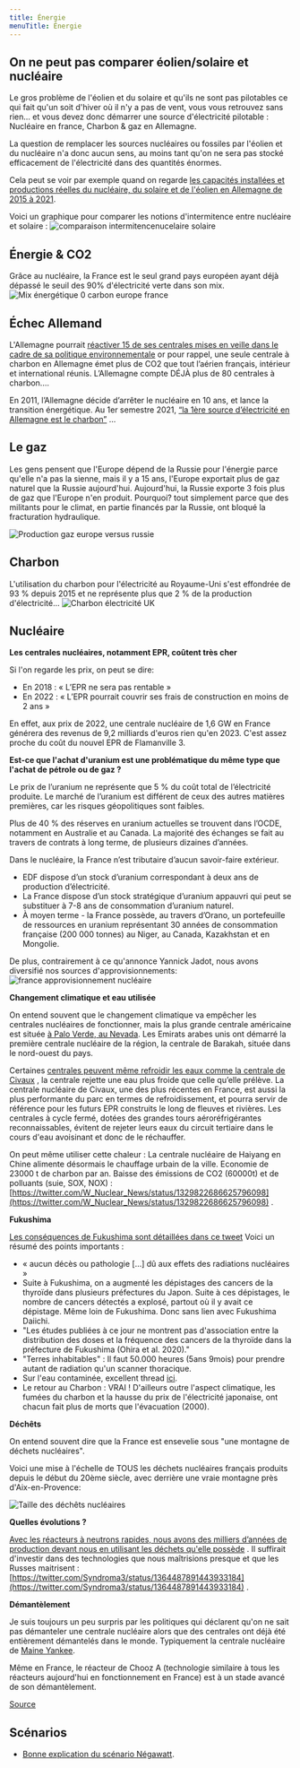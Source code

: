 ```yaml
---
title: Énergie
menuTitle: Énergie
---
```


## On ne peut pas comparer éolien/solaire et nucléaire

Le gros problème de l'éolien et du solaire et qu'ils ne sont pas pilotables ce qui fait qu'un soit d'hiver où il n'y a
pas de vent, vous vous retrouvez sans rien... et vous devez donc démarrer une source d'électricité pilotable : Nucléaire
en france, Charbon & gaz en Allemagne.

La question de remplacer les sources nucléaires ou fossiles par l'éolien et du nucléaire n'a donc aucun sens, au moins
tant qu'on ne sera pas stocké efficacement de l'électricité dans des quantités énormes.

Cela peut se voir par exemple quand on regarde [les capacités installées et productions réelles du nucléaire, du solaire
et de l'éolien en Allemagne de 2015 à 2021](allemagne_solaire_nucleaire_eolien.mp4).

Voici un graphique pour comparer les notions d'intermitence entre nucléaire et solaire :
![comparaison intermitencenucelaire solaire](comparaison_intermitence_nucelaire_solaire.png)

## Énergie & CO2

Grâce au nucléaire, la France est le seul grand pays européen ayant déjà dépassé le seuil des 90% d'électricité verte
dans son mix.
![Mix énergétique 0 carbon europe france](objectif_electricite_0_carbon.jpeg)

## Échec Allemand

L'Allemagne
pourrait [réactiver 15 de ses centrales mises en veille dans le cadre de sa politique environnementale](https://twitter.com/bfmbusiness/status/1529406893235613697)
or pour rappel, une seule centrale à charbon en Allemagne émet plus de CO2 que tout l’aérien français, intérieur et
international réunis. L’Allemagne compte DÉJÀ plus de 80 centrales à charbon....

En 2011, l’Allemagne décide d’arrêter le nucléaire en 10 ans, et lance la transition énergétique. Au 1er semestre 2021,
[“la 1ère source d’électricité en Allemagne est le charbon”](https://www.dw.com/en/germany-coal-tops-wind-as-primary-electricity-source/a-59168105)
...

## Le gaz

Les gens pensent que l'Europe dépend de la Russie pour l'énergie parce qu'elle n'a pas la sienne, mais il y a 15 ans,
l'Europe exportait plus de gaz naturel que la Russie aujourd'hui. Aujourd'hui, la Russie exporte 3 fois plus de gaz que
l'Europe n'en produit. Pourquoi? tout simplement parce que des militants pour le climat, en partie financés par la
Russie, ont bloqué la fracturation hydraulique.

![Production gaz europe versus russie](production_gaz_europe.jpeg)

## Charbon

L'utilisation du charbon pour l'électricité au Royaume-Uni s'est effondrée de 93 % depuis 2015 et ne représente plus que
2 % de la production d'électricité...
![Charbon électricité UK](charbon_consommation_uk.png)

## Nucléaire

**Les centrales nucléaires, notamment EPR, coûtent très cher**

Si l'on regarde les prix, on peut se dire:

- En 2018 : « L’EPR ne sera pas rentable »
- En 2022 : « L’EPR pourrait couvrir ses frais de construction en moins de 2 ans »

En effet, aux prix de 2022, une centrale nucléaire de 1,6 GW en France générera des revenus de 9,2 milliards d'euros
rien qu'en 2023. C'est assez proche du coût du nouvel EPR de Flamanville 3.

**Est-ce que l'achat d'uranium est une problématique du même type que l'achat de pétrole ou de gaz ?**

Le prix de l’uranium ne représente que 5 % du coût total de l’électricité produite. Le marché de l’uranium est différent
de ceux des autres matières premières, car les risques géopolitiques sont faibles.

Plus de 40 % des réserves en uranium actuelles se trouvent dans l’OCDE, notamment en Australie et au Canada.
La majorité des échanges se fait au travers de contrats à long terme, de plusieurs dizaines d’années.

Dans le nucléaire, la France n’est tributaire d’aucun savoir-faire extérieur.

- EDF dispose d’un stock d’uranium correspondant à deux ans de production d’électricité.
- La France dispose d’un stock stratégique d’uranium appauvri qui peut se substituer à 7-8 ans de consommation d’uranium
  naturel.
- À moyen terme - la France possède, au travers d’Orano, un portefeuille de ressources en uranium représentant 30 années
  de consommation française (200 000 tonnes) au Niger, au Canada, Kazakhstan et en Mongolie.

De plus, contrairement à ce qu'annonce Yannick Jadot, nous avons diversifié nos sources d'approvisionnements:
![france approvisionnement nucléaire](france_approvisionnement_nucleaire.png)

**Changement climatique et eau utilisée**

On entend souvent que le changement climatique va empêcher les centrales nucléaires de fonctionner, mais la plus grande
centrale américaine est
située [à Palo Verde, au Nevada](https://fr.wikipedia.org/wiki/Centrale_nucl%C3%A9aire_de_Palo_Verde). Les Emirats
arabes unis ont démarré la première centrale nucléaire de la région, la centrale de Barakah, située dans le nord-ouest
du pays.

Certaines [centrales peuvent même refroidir les eaux comme la centrale de Civaux](https://www.linkedin.com/posts/voix-du-nucleaire_civaux-nuclaezaire-vienne-activity-6943119520475561984-gTYB/?utm_source=linkedin_share&utm_medium=member_desktop_web)
, la centrale rejette une eau plus froide que celle qu’elle prélève. La centrale nucléaire de Civaux, une des plus
récentes en France, est aussi la plus performante du parc en termes de refroidissement, et pourra servir de référence
pour les futurs EPR construits le long de fleuves et rivières. Les centrales à cycle fermé, dotées des grandes tours
aéroréfrigérantes reconnaissables, évitent de rejeter leurs eaux du circuit tertiaire dans le cours d'eau avoisinant et
donc de le réchauffer.

On peut même utiliser cette chaleur : La centrale nucléaire de Haiyang en Chine alimente désormais le chauffage urbain
de la ville. Economie de 23000 t de charbon par an. Baisse des émissions de CO2 (60000t) et de polluants (suie, SOX,
NOX) : [https://twitter.com/W_Nuclear_News/status/1329822686625796098](https://twitter.com/W_Nuclear_News/status/1329822686625796098)
.

**Fukushima**

[Les conséquences de Fukushima sont détaillées dans ce tweet](https://twitter.com/GillardVautier/status/1486714030047723531)
Voici un résumé des points importants :

- « aucun décès ou pathologie [...] dû aux effets des radiations nucléaires »
- Suite à Fukushima, on a augmenté les dépistages des cancers de la thyroïde dans plusieurs préfectures du Japon. Suite
  à ces dépistages, le nombre de cancers détectés a explosé, partout où il y avait ce dépistage. Même loin de Fukushima.
  Donc sans lien avec Fukushima Daiichi.
- "Les études publiées à ce jour ne montrent pas d'association entre la distribution des doses et la fréquence des
  cancers de la thyroïde dans la préfecture de Fukushima (Ohira et al. 2020)."
- "Terres inhabitables" : Il faut 50.000 heures (5ans 9mois) pour prendre autant de radiation qu'un scanner thoracique.
- Sur l'eau contaminée, excellent thread [ici](https://twitter.com/GillardVautier/status/1486714030047723531).
- Le retour au Charbon : VRAI ! D'ailleurs outre l'aspect climatique, les fumées du charbon et la hausse du prix de
  l'électricité japonaise, ont chacun fait plus de morts que l'évacuation (2000).

**Déchêts**

On entend souvent dire que la France est ensevelie sous "une montagne de déchets nucléaires".

Voici une mise à l'échelle de TOUS les déchets nucléaires français produits depuis le début du 20ème siècle, avec
derrière une vraie montagne près d'Aix-en-Provence:

![Taille des déchêts nucléaires](dechets_nucleaire.jpeg)

**Quelles évolutions ?**

[Avec les réacteurs à neutrons rapides, nous avons des milliers d’années de production devant nous en utilisant les
déchets qu'elle possède](https://www.transitionsenergies.com/reacteurs-neutrons-rapides-nous-avons-milliers-annees-production-en-utilisant-des-dechets/)
. Il suffirait d'investir dans des technologies que nous maîtrisions presque et que les Russes
maitrisent : [https://twitter.com/Syndroma3/status/1364487891443933184](https://twitter.com/Syndroma3/status/1364487891443933184)
.

**Démantèlement**

Je suis toujours un peu surpris par les politiques qui déclarent qu'on ne sait pas démanteler une centrale nucléaire
alors que des centrales ont déjà été entièrement démantelés dans le monde. Typiquement la centrale nucléaire de [Maine
Yankee](https://fr.wikipedia.org/wiki/Centrale_nucl%C3%A9aire_de_Maine_Yankee).

Même en France, le réacteur de Chooz A (technologie similaire à tous les réacteurs aujourd'hui en fonctionnement en
France) est à un stade avancé de son démantèlement.

[Source](https://twitter.com/TristanKamin/status/1436414069641203715)

## Scénarios

- [Bonne explication du scénario Négawatt](https://twitter.com/PartiPirate/status/1185511759521767424).

